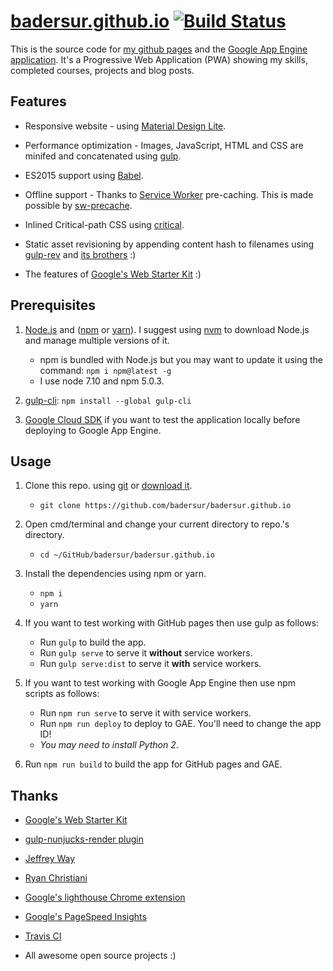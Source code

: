 # [badersur.github.io][bs-pages] [![Build Status](https://travis-ci.org/badersur/badersur.github.io.svg?branch=dev)](https://travis-ci.org/badersur/badersur.github.io)

This is the source code for [my github pages][bs-pages] and the
[Google App Engine application][bs-gae]. It's a Progressive Web Application (PWA)
showing my skills, completed courses, projects and blog posts.


## Features

- Responsive website - using [Material Design Lite][mdl].

- Performance optimization - Images, JavaScript, HTML and CSS are minifed and
 concatenated using [gulp][gulp].

- ES2015 support using [Babel][babel].

- Offline support - Thanks to [Service Worker][sw] pre-caching.
 This is made possible by [sw-precache][sw-precache].

- Inlined Critical-path CSS using [critical][critical].

- Static asset revisioning by appending content hash to filenames using
 [gulp-rev][gulp-rev] and [its brothers](package.json#L31-L33) :)

- The features of [Google's Web Starter Kit][wsk] :)


## Prerequisites

1. [Node.js][node] and ([npm][npm] or [yarn][yarn]). I suggest using [nvm][nvm]
 to download Node.js and manage multiple versions of it.
    - npm is bundled with Node.js but you may want to update it using the
     command: `npm i npm@latest -g`
    - I use node 7.10 and npm 5.0.3.

2. [gulp-cli][gulp-started]: `npm install --global gulp-cli`

3. [Google Cloud SDK][gcloud] if you want to test the application locally
 before deploying to Google App Engine.


## Usage

1. Clone this repo. using [git][git] or [download it][download].
    - `git clone https://github.com/badersur/badersur.github.io`

2. Open cmd/terminal and change your current directory to repo.'s directory.
    - `cd ~/GitHub/badersur/badersur.github.io`

3. Install the dependencies using npm or yarn.
    - `npm i`
    - `yarn`

4. If you want to test working with GitHub pages then use gulp as follows:
    - Run `gulp` to build the app.
    - Run `gulp serve` to serve it **without** service workers.
    - Run `gulp serve:dist` to serve it **with** service workers.

5. If you want to test working with Google App Engine then use npm scripts
 as follows:
    - Run `npm run serve` to serve it with service workers.
    - Run `npm run deploy` to deploy to GAE. You'll need to change the app ID!
    - _You may need to install Python 2_.

6. Run `npm run build` to build the app for GitHub pages and GAE.


## Thanks

- [Google's Web Starter Kit][wsk]

- [gulp-nunjucks-render plugin][nunjucks-render]

- [Jeffrey Way][jeffrey]

- [Ryan Christiani][ryan]

- [Google's lighthouse Chrome extension][lighthouse]

- [Google's PageSpeed Insights][insights]

- [Travis CI][travis-ci]

- All awesome open source projects :)


[bs-pages]: https://badersur.github.io
[bs-gae]: https://bader-sur.appspot.com
[mdl]: https://github.com/google/material-design-lite
[gulp]: https://github.com/gulpjs/gulp
[gulp-started]: https://github.com/gulpjs/gulp/blob/master/docs/getting-started.md
[babel]: https://github.com/babel/babel
[sw]: https://developers.google.com/web/fundamentals/getting-started/primers/service-workers
[sw-precache]: https://github.com/GoogleChrome/sw-precache
[critical]: https://github.com/addyosmani/critical
[gulp-rev]: https://github.com/sindresorhus/gulp-rev
[wsk]: https://github.com/google/web-starter-kit
[nunjucks-render]: https://github.com/carlosl/gulp-nunjucks-render
[jeffrey]: https://laracasts.com/series/es6-cliffsnotes
[ryan]: https://www.youtube.com/playlist?list=PL57atfCFqj2h5fpdZD-doGEIs0NZxeJTX
[lighthouse]: https://github.com/GoogleChrome/lighthouse
[insights]: https://developers.google.com/speed/pagespeed/insights/
[travis-ci]: https://travis-ci.org
[node]: https://nodejs.org/en/
[npm]: https://www.npmjs.com/
[yarn]: https://yarnpkg.com/lang/en/
[nvm]: https://github.com/creationix/nvm
[gcloud]: https://cloud.google.com/sdk/docs/
[git]: https://git-scm.com/downloads
[download]: https://github.com/badersur/badersur.github.io/archive/dev.zip
